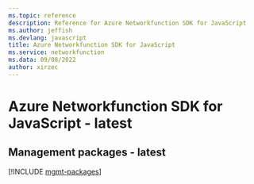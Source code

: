 ```yaml
---
ms.topic: reference
description: Reference for Azure Networkfunction SDK for JavaScript
ms.author: jeffish
ms.devlang: javascript
title: Azure Networkfunction SDK for JavaScript
ms.service: networkfunction
ms.data: 09/08/2022
author: xirzec
---
```

# Azure Networkfunction SDK for JavaScript - latest

## Management packages - latest
[!INCLUDE [mgmt-packages](networkfunction-mgmt-index.md)]